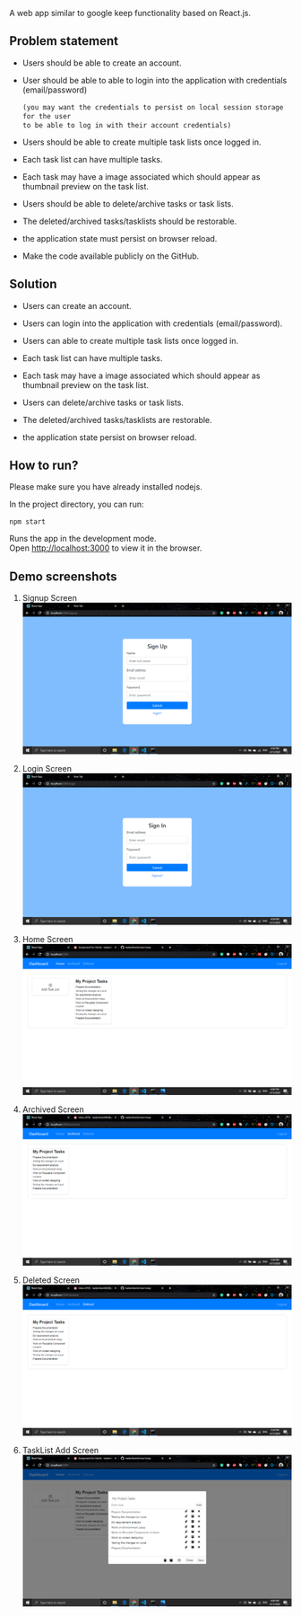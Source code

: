 A web app similar to google keep functionality based on React.js.

## Problem statement

- Users should be able to create an account.

- User should be able to able to login into the application with credentials (email/password)

      (you may want the credentials to persist on local session storage for the user
      to be able to log in with their account credentials)

- Users should be able to create multiple task lists once logged in.

- Each task list can have multiple tasks.

- Each task may have a image associated which should appear as thumbnail preview on the task list.

- Users should be able to delete/archive tasks or task lists.

- The deleted/archived tasks/tasklists should be restorable.

- the application state must persist on browser reload.

- Make the code available publicly on the GitHub.

## Solution

- Users can create an account.

- Users can login into the application with credentials (email/password).

- Users can able to create multiple task lists once logged in.

- Each task list can have multiple tasks.

- Each task may have a image associated which should appear as thumbnail preview on the task list.

- Users can delete/archive tasks or task lists.

- The deleted/archived tasks/tasklists are restorable.

- the application state persist on browser reload.

## How to run?

Please make sure you have already installed nodejs.

In the project directory, you can run:

    npm start

Runs the app in the development mode.<br />
Open [http://localhost:3000](http://localhost:3000) to view it in the browser.

## Demo screenshots

1. Signup Screen
   ![Alt text](./screenshots/signup.png)

2. Login Screen
   ![Alt text](./screenshots/login.png)

3. Home Screen
   ![Alt text](./screenshots/home.png)

4. Archived Screen
   ![Alt text](./screenshots/archived.png)

5. Deleted Screen
   ![Alt text](./screenshots/deleted.png)

6. TaskList Add Screen
   ![Alt text](./screenshots/AddTaskForm.png)
